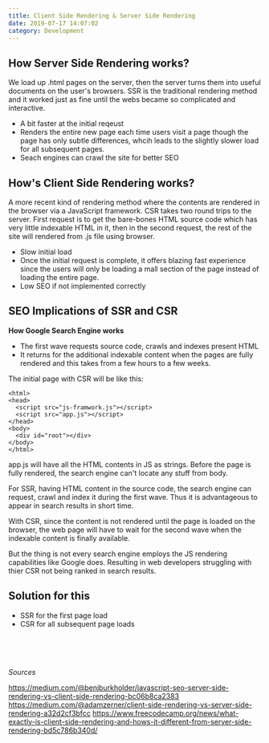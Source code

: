 ```yaml
---
title: Client Side Rendering & Server Side Rendering
date: 2019-07-17 14:07:02
category: Development
---
```


## How Server Side Rendering works?

We load up .html pages on the server, then the server turns them into useful documents on the user's browsers.
SSR is the traditional rendering method and it worked just as fine until the webs became so complicated and interactive.

- A bit faster at the initial reqeust
- Renders the entire new page each time users visit a page though the page has only subtle differences, whcih leads to the slightly slower load for all subsequent pages.
- Seach engines can crawl the site for better SEO

## How's Client Side Rendering works?

A more recent kind of rendering method where the contents are rendered in the browser via a JavaScript framework. CSR takes two round trips to the server. First request is to get the bare-bones HTML source code which has very little indexable HTML in it, then in the second request, the rest of the site will rendered from .js file using browser.

- Slow initial load
- Once the initial request is complete, it offers blazing fast experience since the users will only be loading a mall section of the page instead of loading the entire page.
- Low SEO if not implemented correctly

## SEO Implications of SSR and CSR

**How Google Search Engine works**

- The first wave requests source code, crawls and indexes present HTML
- It returns for the additional indexable content when the pages are fully rendered and this takes from a few hours to a few weeks.

The initial page with CSR will be like this:

```
<html>
<head>
  <script src="js-framwork.js"></script>
  <script src="app.js"></script>
</head>
<body>
  <div id="root"></div>
</body>
</html>
```

app.js will have all the HTML contents in JS as strings. Before the page is fully rendered, the search engine can't locate any stuff from body.

For SSR, having HTML content in the source code, the search engine can request, crawl and index it during the first wave. Thus it is advantageous to appear in search results in short time.

With CSR, since the content is not rendered until the page is loaded on the browser, the web page will have to wait for the second wave when the indexable content is finally available.

But the thing is not every search engine employs the JS rendering capabilities like Google does. Resulting in web developers struggling with thier CSR not being ranked in search results.

## Solution for this

- SSR for the first page load
- CSR for all subsequent page loads

<br>
<br>
<br>

_Sources_

https://medium.com/@benjburkholder/javascript-seo-server-side-rendering-vs-client-side-rendering-bc06b8ca2383
https://medium.com/@adamzerner/client-side-rendering-vs-server-side-rendering-a32d2cf3bfcc
https://www.freecodecamp.org/news/what-exactly-is-client-side-rendering-and-hows-it-different-from-server-side-rendering-bd5c786b340d/

<br>
<br>
